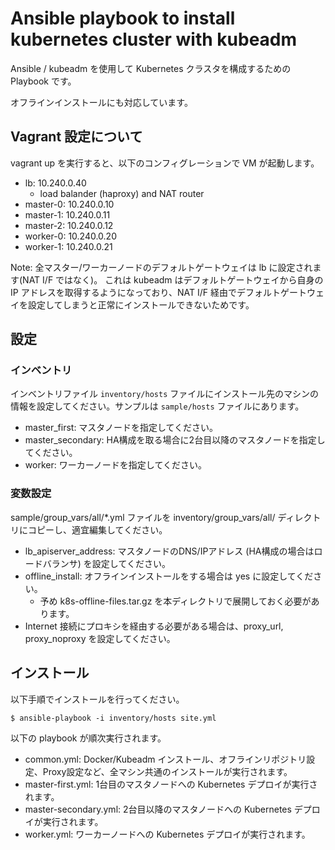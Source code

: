 # Ansible playbook to install kubernetes cluster with kubeadm

Ansible / kubeadm を使用して Kubernetes クラスタを構成するための Playbook です。

オフラインインストールにも対応しています。 

## Vagrant 設定について

vagrant up を実行すると、以下のコンフィグレーションで VM が起動します。

* lb: 10.240.0.40
    * load balander (haproxy) and NAT router
* master-0: 10.240.0.10
* master-1: 10.240.0.11
* master-2: 10.240.0.12
* worker-0: 10.240.0.20
* worker-1: 10.240.0.21

Note: 全マスター/ワーカーノードのデフォルトゲートウェイは lb に設定されます(NAT I/F ではなく)。
これは kubeadm はデフォルトゲートウェイから自身の IP アドレスを取得するようになっており、NAT I/F
経由でデフォルトゲートウェイを設定してしまうと正常にインストールできないためです。

## 設定

### インベントリ

インベントリファイル `inventory/hosts` ファイルにインストール先のマシンの情報を設定してください。サンプルは `sample/hosts` ファイルにあります。

* master_first: マスタノードを指定してください。
* master_secondary: HA構成を取る場合に2台目以降のマスタノードを指定してください。
* worker: ワーカーノードを指定してください。

### 変数設定

sample/group_vars/all/*.yml ファイルを inventory/group_vars/all/ ディレクトリにコピーし、適宜編集してください。

* lb_apiserver_address: マスタノードのDNS/IPアドレス (HA構成の場合はロードバランサ) を設定してください。
* offline_install: オフラインインストールをする場合は yes に設定してください。
    * 予め k8s-offline-files.tar.gz を本ディレクトリで展開しておく必要があります。
* Internet 接続にプロキシを経由する必要がある場合は、proxy_url, proxy_noproxy を設定してください。

## インストール

以下手順でインストールを行ってください。

    $ ansible-playbook -i inventory/hosts site.yml

以下の playbook が順次実行されます。

* common.yml: Docker/Kubeadm インストール、オフラインリポジトリ設定、Proxy設定など、全マシン共通のインストールが実行されます。
* master-first.yml: 1台目のマスタノードへの Kubernetes デプロイが実行されます。
* master-secondary.yml: 2台目以降のマスタノードへの Kubernetes デプロイが実行されます。
* worker.yml: ワーカーノードへの Kubernetes デプロイが実行されます。
